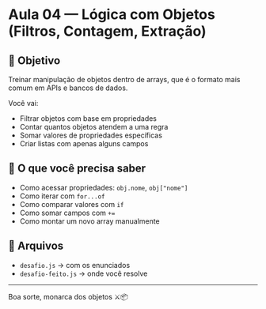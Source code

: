 # Aula 04 — Lógica com Objetos (Filtros, Contagem, Extração)

## 🎯 Objetivo
Treinar manipulação de objetos dentro de arrays, que é o formato mais comum em APIs e bancos de dados.

Você vai:
- Filtrar objetos com base em propriedades
- Contar quantos objetos atendem a uma regra
- Somar valores de propriedades específicas
- Criar listas com apenas alguns campos

## 🧠 O que você precisa saber
- Como acessar propriedades: `obj.nome`, `obj["nome"]`
- Como iterar com `for...of`
- Como comparar valores com `if`
- Como somar campos com `+=`
- Como montar um novo array manualmente

## 📂 Arquivos
- `desafio.js` → com os enunciados
- `desafio-feito.js` → onde você resolve

---

Boa sorte, monarca dos objetos ⚔️📦
